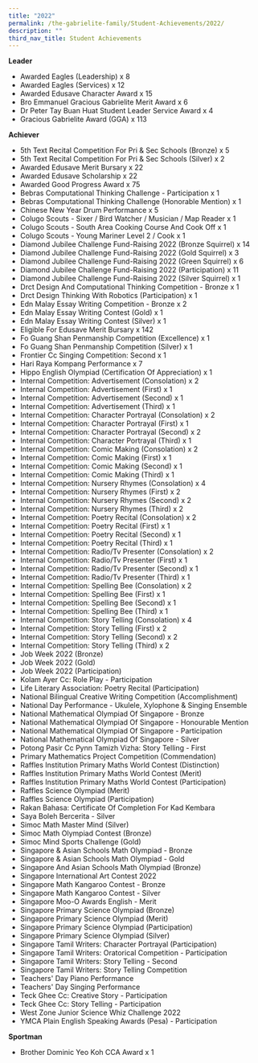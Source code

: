 ```yaml
---
title: "2022"
permalink: /the-gabrielite-family/Student-Achievements/2022/
description: ""
third_nav_title: Student Achievements
---
```

**Leader**
* Awarded Eagles (Leadership) x 8
* Awarded Eagles (Services) x 12
* Awarded Edusave Character Award x 15
* Bro Emmanuel Gracious Gabrielite Merit Award x 6
* Dr Peter Tay Buan Huat Student Leader Service Award x 4
* Gracious Gabrielite Award (GGA) x 113


**Achiever**
* 5th Text Recital Competition For Pri & Sec Schools (Bronze) x 5
* 5th Text Recital Competition For Pri & Sec Schools (Silver) x 2
* Awarded Edusave Merit Bursary x 22
* Awarded Edusave Scholarship x 22
* Awarded Good Progress Award x 75
* Bebras Computational Thinking Challenge - Participation x 1
* Bebras Computational Thinking Challenge (Honorable Mention) x 1
* Chinese New Year Drum Performance x 5
* Colugo Scouts - Sixer / Bird Watcher / Musician / Map Reader x 1
* Colugo Scouts - South Area Cooking Course And Cook Off x 1
* Colugo Scouts - Young Mariner Level 2 / Cook x 1
* Diamond Jubilee Challenge Fund-Raising 2022 (Bronze Squirrel) x 14
* Diamond Jubilee Challenge Fund-Raising 2022 (Gold Squirrel) x 3
* Diamond Jubilee Challenge Fund-Raising 2022 (Green Squirrel) x 6
* Diamond Jubilee Challenge Fund-Raising 2022 (Participation) x 11
* Diamond Jubilee Challenge Fund-Raising 2022 (Silver Squirrel) x 1
* Drct Design And Computational Thinking Competition - Bronze x 1
* Drct Design Thinking With Robotics (Participation) x 1
* Edn Malay Essay Writing Competition - Bronze x 2
* Edn Malay Essay Writing Contest (Gold) x 1
* Edn Malay Essay Writing Contest (Silver) x 1
* Eligible For Edusave Merit Bursary x 142
* Fo Guang Shan Penmanship Competition (Excellence) x 1
* Fo Guang Shan Penmanship Competition (Silver) x 1
* Frontier Cc Singing Competition: Second x 1
* Hari Raya Kompang Performance x 7
* Hippo English Olympiad (Certification Of Appreciation) x 1
* Internal Competition: Advertisement (Consolation) x 2
* Internal Competition: Advertisement (First) x 1
* Internal Competition: Advertisement (Second) x 1
* Internal Competition: Advertisement (Third) x 1
* Internal Competition: Character Portrayal (Consolation) x 2
* Internal Competition: Character Portrayal (First) x 1
* Internal Competition: Character Portrayal (Second) x 2
* Internal Competition: Character Portrayal (Third) x 1
* Internal Competition: Comic Making (Consolation) x 2
* Internal Competition: Comic Making (First) x 1
* Internal Competition: Comic Making (Second) x 1
* Internal Competition: Comic Making (Third) x 1
* Internal Competition: Nursery Rhymes (Consolation) x 4
* Internal Competition: Nursery Rhymes (First) x 2
* Internal Competition: Nursery Rhymes (Second) x 2
* Internal Competition: Nursery Rhymes (Third) x 2
* Internal Competition: Poetry Recital (Consolation) x 2
* Internal Competition: Poetry Recital (First) x 1
* Internal Competition: Poetry Recital (Second) x 1
* Internal Competition: Poetry Recital (Third) x 1
* Internal Competition: Radio/Tv Presenter (Consolation) x 2
* Internal Competition: Radio/Tv Presenter (First) x 1
* Internal Competition: Radio/Tv Presenter (Second) x 1
* Internal Competition: Radio/Tv Presenter (Third) x 1
* Internal Competition: Spelling Bee (Consolation) x 2
* Internal Competition: Spelling Bee (First) x 1
* Internal Competition: Spelling Bee (Second) x 1
* Internal Competition: Spelling Bee (Third) x 1
* Internal Competition: Story Telling (Consolation) x 4
* Internal Competition: Story Telling (First) x 2
* Internal Competition: Story Telling (Second) x 2
* Internal Competition: Story Telling (Third) x 2
* Job Week 2022 (Bronze)
* Job Week 2022 (Gold)
* Job Week 2022 (Participation)
* Kolam Ayer Cc: Role Play - Participation
* Life Literary Association: Poetry Recital (Participation)
* National Bilingual Creative Writing Competition (Accomplishment)
* National Day Performance - Ukulele, Xylophone & Singing Ensemble
* National Mathematical Olympiad Of Singapore - Bronze
* National Mathematical Olympiad Of Singapore - Honourable Mention
* National Mathematical Olympiad Of Singapore - Participation
* National Mathematical Olympiad Of Singapore - Silver
* Potong Pasir Cc Pynn Tamizh Vizha: Story Telling - First
* Primary Mathematics Project Competition (Commendation)
* Raffles Institution Primary Maths World Contest (Distinction)
* Raffles Institution Primary Maths World Contest (Merit)
* Raffles Institution Primary Maths World Contest (Participation)
* Raffles Science Olympiad (Merit)
* Raffles Science Olympiad (Participation)
* Rakan Bahasa: Certificate Of Completion For Kad Kembara
* Saya Boleh Bercerita - Silver
* Simoc Math Master Mind (Silver)
* Simoc Math Olympiad Contest (Bronze)
* Simoc Mind Sports Challenge (Gold)
* Singapore & Asian Schools Math Olympiad - Bronze
* Singapore & Asian Schools Math Olympiad - Gold
* Singapore And Asian Schools Math Olympiad (Bronze)
* Singapore International Art Contest 2022
* Singapore Math Kangaroo Contest - Bronze
* Singapore Math Kangaroo Contest - Silver
* Singapore Moo-O Awards English - Merit
* Singapore Primary Science Olympiad (Bronze)
* Singapore Primary Science Olympiad (Merit)
* Singapore Primary Science Olympiad (Participation)
* Singapore Primary Science Olympiad (Silver)
* Singapore Tamil Writers: Character Portrayal (Participation)
* Singapore Tamil Writers: Oratorical Competition - Participation
* Singapore Tamil Writers: Story Telling - Second
* Singapore Tamil Writers: Story Telling Competition
* Teachers' Day Piano Performance
* Teachers' Day Singing Performance
* Teck Ghee Cc: Creative Story - Participation
* Teck Ghee Cc: Story Telling - Participation
* West Zone Junior Science Whiz Challenge 2022
* YMCA Plain English Speaking Awards (Pesa) - Participation

**Sportman**
* Brother Dominic Yeo Koh CCA Award x 1
